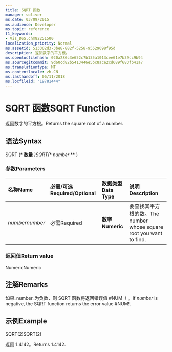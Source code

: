 ```yaml
---
title: SQRT 函数
manager: soliver
ms.date: 03/09/2015
ms.audience: Developer
ms.topic: reference
f1_keywords:
- Vis_DSS.chm82251500
localization_priority: Normal
ms.assetid: 513302d3-3be8-882f-5258-95529098f95d
description: 返回数字的平方根。
ms.openlocfilehash: 020a286c3e652c7b135a1013cee61e7b39cc9b94
ms.sourcegitcommit: 9d60cd82b5413446e5bc8ace2cd689f683fb41a7
ms.translationtype: MT
ms.contentlocale: zh-CN
ms.lasthandoff: 06/11/2018
ms.locfileid: "19781444"
---
```

# <a name="sqrt-function"></a><span data-ttu-id="38481-103">SQRT 函数</span><span class="sxs-lookup"><span data-stu-id="38481-103">SQRT Function</span></span>

<span data-ttu-id="38481-104">返回数字的平方根。</span><span class="sxs-lookup"><span data-stu-id="38481-104">Returns the square root of a number.</span></span> 
  
## <a name="syntax"></a><span data-ttu-id="38481-105">语法</span><span class="sxs-lookup"><span data-stu-id="38481-105">Syntax</span></span>

<span data-ttu-id="38481-106">SQRT (* **数量** *)</span><span class="sxs-lookup"><span data-stu-id="38481-106">SQRT(** *number* ** )</span></span> 
  
### <a name="parameters"></a><span data-ttu-id="38481-107">参数</span><span class="sxs-lookup"><span data-stu-id="38481-107">Parameters</span></span>

|<span data-ttu-id="38481-108">**名称**</span><span class="sxs-lookup"><span data-stu-id="38481-108">**Name**</span></span>|<span data-ttu-id="38481-109">**必需/可选**</span><span class="sxs-lookup"><span data-stu-id="38481-109">**Required/Optional**</span></span>|<span data-ttu-id="38481-110">**数据类型**</span><span class="sxs-lookup"><span data-stu-id="38481-110">**Data Type**</span></span>|<span data-ttu-id="38481-111">**说明**</span><span class="sxs-lookup"><span data-stu-id="38481-111">**Description**</span></span>|
|:-----|:-----|:-----|:-----|
| <span data-ttu-id="38481-112">_number_</span><span class="sxs-lookup"><span data-stu-id="38481-112">_number_</span></span> <br/> |<span data-ttu-id="38481-113">必需</span><span class="sxs-lookup"><span data-stu-id="38481-113">Required</span></span>  <br/> |<span data-ttu-id="38481-114">**数字**</span><span class="sxs-lookup"><span data-stu-id="38481-114">**Numeric**</span></span> <br/> |<span data-ttu-id="38481-115">要查找其平方根的数。</span><span class="sxs-lookup"><span data-stu-id="38481-115">The number whose square root you want to find.</span></span>  <br/> |
   
### <a name="return-value"></a><span data-ttu-id="38481-116">返回值</span><span class="sxs-lookup"><span data-stu-id="38481-116">Return value</span></span>

<span data-ttu-id="38481-117">Numeric</span><span class="sxs-lookup"><span data-stu-id="38481-117">Numeric</span></span>
  
## <a name="remarks"></a><span data-ttu-id="38481-118">注解</span><span class="sxs-lookup"><span data-stu-id="38481-118">Remarks</span></span>

<span data-ttu-id="38481-119">如果_number_为负数，则 SQRT 函数将返回错误值 #NUM ！。</span><span class="sxs-lookup"><span data-stu-id="38481-119">If  _number_ is negative, the SQRT function returns the error value #NUM!.</span></span> 
  
## <a name="example"></a><span data-ttu-id="38481-120">示例</span><span class="sxs-lookup"><span data-stu-id="38481-120">Example</span></span>

<span data-ttu-id="38481-121">SQRT(2)</span><span class="sxs-lookup"><span data-stu-id="38481-121">SQRT(2)</span></span> 
  
<span data-ttu-id="38481-122">返回 1.4142。</span><span class="sxs-lookup"><span data-stu-id="38481-122">Returns 1.4142.</span></span> 
  

